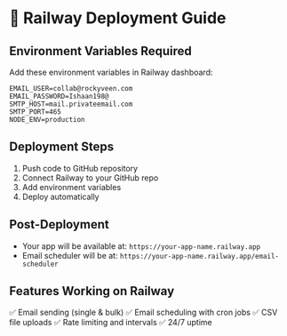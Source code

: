 # 🚀 Railway Deployment Guide

## Environment Variables Required

Add these environment variables in Railway dashboard:

```env
EMAIL_USER=collab@rockyveen.com
EMAIL_PASSWORD=Ishaan198@
SMTP_HOST=mail.privateemail.com
SMTP_PORT=465
NODE_ENV=production
```

## Deployment Steps

1. Push code to GitHub repository
2. Connect Railway to your GitHub repo
3. Add environment variables
4. Deploy automatically

## Post-Deployment

- Your app will be available at: `https://your-app-name.railway.app`
- Email scheduler will be at: `https://your-app-name.railway.app/email-scheduler`

## Features Working on Railway

✅ Email sending (single & bulk)
✅ Email scheduling with cron jobs
✅ CSV file uploads
✅ Rate limiting and intervals
✅ 24/7 uptime
